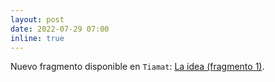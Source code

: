 ```yaml
---
layout: post
date: 2022-07-29 07:00
inline: true
---
```


Nuevo fragmento disponible en `Tiamat`: [La idea (fragmento 1)](tiamat/2022/la-idea-fragmento-1/).
